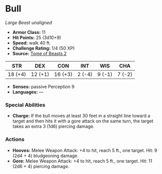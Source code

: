 # Bull

*Large* *Beast* *unaligned*

- **Armor Class:** 11
- **Hit Points:** 25 (3d10+9)
- **Speed:** walk 40 ft.
- **Challenge Rating:** 1/4 (50 XP)
- **Source:** [Tome of Beasts 2](https://koboldpress.com/kpstore/product/tome-of-beasts-2-for-5th-edition/)

| STR | DEX | CON | INT | WIS | CHA |
| --- | --- | --- | --- | --- | --- |
| 18 (+4) | 12 (+1) | 16 (+3) | 2 (-4) | 9 (-1) | 7 (-2) |

- **Senses:** passive Perception 9
- **Languages:** —
### Special Abilities
- **Charge:** If the bull moves at least 30 feet in a straight line toward a target and then hits it with a gore attack on the same turn, the target takes an extra 3 (1d6) piercing damage.
### Actions
- **Hooves:** Melee Weapon Attack: +4 to hit, reach 5 ft., one target. Hit: 9 (2d4 + 4) bludgeoning damage.
- **Gore:** Melee Weapon Attack: +4 to hit, reach 5 ft., one target. Hit: 11 (2d6 + 4) piercing damage.
